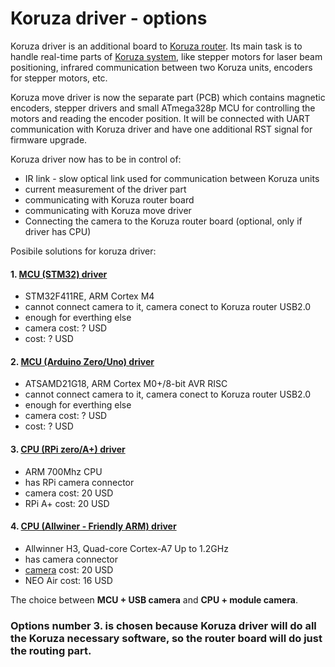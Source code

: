 # Koruza driver - options

Koruza driver is an additional board to [Koruza router][link1]. Its main task is to handle real-time parts of [Koruza system][link2], like stepper motors for laser beam positioning, infrared communication between two Koruza units, encoders for stepper motors, etc. 

Koruza move driver is now the separate part (PCB) which contains magnetic encoders, stepper drivers and small ATmega328p MCU for controlling the motors and reading the encoder position. It will be connected with UART communication with Koruza driver and have one additional RST signal for firmware upgrade.

Koruza driver now has to be in control of:
* IR link - slow optical link used for communication between Koruza units
* current measurement of the driver part
* communicating with Koruza router board
* communicating with Koruza move driver
* Connecting the camera to the Koruza router board (optional, only if driver has CPU)

Posibile solutions for koruza driver:
#### 1. [MCU (STM32) driver][link3]
* STM32F411RE, ARM Cortex M4
* cannot connect camera to it, camera conect to Koruza router USB2.0
* enough for everthing else
* camera cost: ? USD
* cost: ? USD

#### 2. [MCU (Arduino Zero/Uno) driver][link4]
* ATSAMD21G18, ARM Cortex M0+/8-bit AVR RISC
* cannot connect camera to it, camera conect to Koruza router USB2.0
* enough for everthing else
* camera cost: ? USD
* cost: ? USD

#### 3. [CPU (RPi zero/A+) driver][link5]
* ARM 700Mhz CPU
* has RPi camera connector
* camera cost: 20 USD
* RPi A+ cost: 20 USD

#### 4. [CPU (Allwiner - Friendly ARM) driver][link6]
* Allwinner H3, Quad-core Cortex-A7 Up to 1.2GHz
* has camera connector
* [camera][link7] cost: 20 USD
* NEO Air cost: 16 USD


The choice between **MCU + USB camera** and **CPU + module camera**.

### Options number 3. is chosen because Koruza driver will do all the Koruza necessary software, so the router board will do just the routing part.


 [link1]: https://github.com/IRNAS/KORUZA-router
 [link2]: http://koruza.net/
 [link3]: https://github.com/IRNAS/Universal-Stepper-Driver-Rpi
 [link4]: https://www.arduino.cc/en/Main/ArduinoBoardZero
 [link5]: https://www.raspberrypi.org/blog/raspberry-pi-model-a-plus-on-sale/
 [link6]: http://www.friendlyarm.com/index.php?route=product/product&path=69&product_id=151
 [link7]: http://www.friendlyarm.com/index.php?route=product/product&product_id=155

 
 
